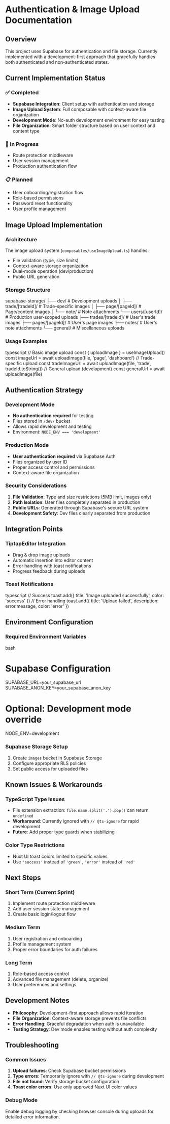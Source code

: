 # Authentication & Image Upload Documentation

## Overview

This project uses Supabase for authentication and file storage. Currently implemented with a development-first approach that gracefully handles both authenticated and non-authenticated states.

## Current Implementation Status

### ✅ Completed
- **Supabase Integration**: Client setup with authentication and storage
- **Image Upload System**: Full composable with context-aware file organization
- **Development Mode**: No-auth development environment for easy testing
- **File Organization**: Smart folder structure based on user context and content type

### 🚧 In Progress
- Route protection middleware
- User session management
- Production authentication flow

### 📋 Planned
- User onboarding/registration flow
- Role-based permissions
- Password reset functionality
- User profile management

## Image Upload Implementation

### Architecture

The image upload system (`composables/useImageUpload.ts`) handles:
- File validation (type, size limits)
- Context-aware storage organization
- Dual-mode operation (dev/production)
- Public URL generation

### Storage Structure

supabase-storage/ ├── dev/ # Development uploads │ ├── trade/[tradeId]/ # Trade-specific images │ ├── page/[pageId]/ # Page/content images │ └── note/ # Note attachments └── users/[userId]/ # Production user-scoped uploads ├── trades/[tradeId]/ # User's trade images ├── pages/[pageId]/ # User's page images ├── notes/ # User's note attachments └── general/ # Miscellaneous uploads

### Usage Examples

typescript // Basic image upload const { uploadImage } = useImageUpload() const imageUrl = await uploadImage(file, 'page', 'dashboard')
// Trade-specific upload const tradeImageUrl = await uploadImage(file, 'trade', tradeId.toString())
// General upload (development) const generalUrl = await uploadImage(file)


## Authentication Strategy

### Development Mode
- **No authentication required** for testing
- Files stored in `/dev/` bucket
- Allows rapid development and testing
- Environment: `NODE_ENV === 'development'`

### Production Mode
- **User authentication required** via Supabase Auth
- Files organized by user ID
- Proper access control and permissions
- Context-aware file organization

### Security Considerations

1. **File Validation**: Type and size restrictions (5MB limit, images only)
2. **Path Isolation**: User files completely separated in production
3. **Public URLs**: Generated through Supabase's secure URL system
4. **Development Safety**: Dev files clearly separated from production

## Integration Points

### TiptapEditor Integration
- Drag & drop image uploads
- Automatic insertion into editor content
- Error handling with toast notifications
- Progress feedback during uploads

### Toast Notifications

typescript // Success toast.add({ title: 'Image uploaded successfully', color: 'success' })
// Error handling toast.add({ title: 'Upload failed', description: error.message, color: 'error' })

## Environment Configuration

### Required Environment Variables

bash
# Supabase Configuration
SUPABASE_URL=your_supabase_url SUPABASE_ANON_KEY=your_supabase_anon_key
# Optional: Development mode override
NODE_ENV=development


### Supabase Storage Setup
1. Create `images` bucket in Supabase Storage
2. Configure appropriate RLS policies
3. Set public access for uploaded files

## Known Issues & Workarounds

### TypeScript Type Issues
- File extension extraction: `file.name.split('.').pop()` can return `undefined`
- **Workaround**: Currently ignored with `// @ts-ignore` for rapid development
- **Future**: Add proper type guards when stabilizing

### Color Type Restrictions
- Nuxt UI toast colors limited to specific values
- Use `'success'` instead of `'green'`, `'error'` instead of `'red'`

## Next Steps

### Short Term (Current Sprint)
1. Implement route protection middleware
2. Add user session state management
3. Create basic login/logout flow

### Medium Term
1. User registration and onboarding
2. Profile management system
3. Proper error boundaries for auth failures

### Long Term
1. Role-based access control
2. Advanced file management (delete, organize)
3. User preferences and settings

## Development Notes

- **Philosophy**: Development-first approach allows rapid iteration
- **File Organization**: Context-aware storage prevents file conflicts
- **Error Handling**: Graceful degradation when auth is unavailable
- **Testing Strategy**: Dev mode enables testing without auth complexity

## Troubleshooting

### Common Issues
1. **Upload failures**: Check Supabase bucket permissions
2. **Type errors**: Temporarily ignore with `// @ts-ignore` during development
3. **File not found**: Verify storage bucket configuration
4. **Toast color errors**: Use only approved Nuxt UI color values

### Debug Mode
Enable debug logging by checking browser console during uploads for detailed error information.
